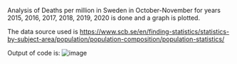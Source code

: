 Analysis of Deaths per million in Sweden in October-November for years 2015, 2016, 2017, 2018, 2019, 2020 is done and a graph is plotted.

The data source used is https://www.scb.se/en/finding-statistics/statistics-by-subject-area/population/population-composition/population-statistics/ 

Output of code is:
![image](https://github.com/pyedle/Analysis-of-Deaths-per-million-in-Sweden/assets/135822288/723f67ed-67a8-4f68-854e-e21c20a1d1d5)

